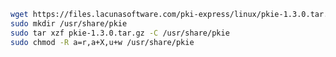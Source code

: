 ﻿```sh
wget https://files.lacunasoftware.com/pki-express/linux/pkie-1.3.0.tar.gz
sudo mkdir /usr/share/pkie
sudo tar xzf pkie-1.3.0.tar.gz -C /usr/share/pkie
sudo chmod -R a=r,a+X,u+w /usr/share/pkie
```
